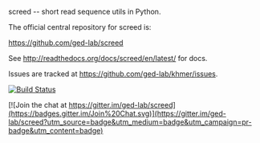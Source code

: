 screed -- short read sequence utils in Python.

The official central repository for screed is:

   https://github.com/ged-lab/screed

See http://readthedocs.org/docs/screed/en/latest/ for docs.

Issues are tracked at https://github.com/ged-lab/khmer/issues.

[![Build Status](http://162.209.84.54:8080/job/screed-master/badge/icon)](http://162.209.84.54:8080/job/screed-master/)


[![Join the chat at https://gitter.im/ged-lab/screed](https://badges.gitter.im/Join%20Chat.svg)](https://gitter.im/ged-lab/screed?utm_source=badge&utm_medium=badge&utm_campaign=pr-badge&utm_content=badge)